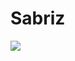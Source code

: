 # Sabriz

<img src="https://emojis.slackmojis.com/emojis/images/1517898183/3499/hidethepain.png?1517898183" />